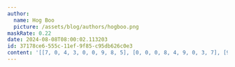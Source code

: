 ```yaml
---
author:
  name: Hog Boo
  picture: /assets/blog/authors/hogboo.png
maskRate: 0.22
date: 2024-08-08T08:00:02.113203
id: 37178ce6-555c-11ef-9f85-c95db626c0e3
content: '[[7, 0, 4, 3, 0, 0, 9, 8, 5], [0, 0, 0, 8, 4, 9, 0, 3, 7], [9, 8, 3, 7, 5, 6, 1, 2, 4], [5, 7, 2, 9, 0, 8, 0, 0, 0], [8, 3, 1, 2, 0, 4, 5, 7, 9], [4, 9, 6, 0, 7, 3, 8, 1, 2], [6, 4, 8, 1, 9, 7, 2, 5, 3], [3, 0, 7, 6, 8, 0, 4, 9, 1], [1, 2, 9, 4, 3, 5, 0, 0, 8]]'
---
```

